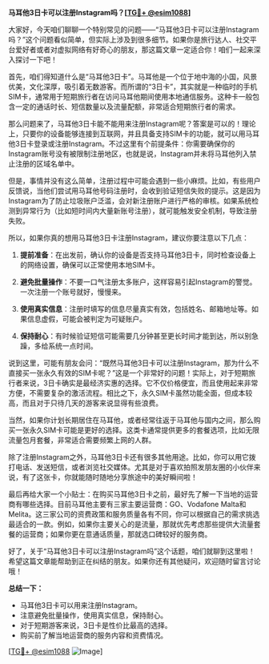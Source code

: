 **马耳他3日卡可以注册Instagram吗？[[TG💪+ @esim1088](https://t.me/s/esim1088)]**

大家好，今天咱们聊聊一个特别常见的问题——“马耳他3日卡可以注册Instagram吗？”这个问题看似简单，但实际上涉及到很多细节。如果你是旅行达人、社交平台爱好者或者对虚拟网络有好奇心的朋友，那这篇文章一定适合你！咱们一起来深入探讨一下吧！

首先，咱们得知道什么是“马耳他3日卡”。马耳他是一个位于地中海的小国，风景优美，文化深厚，吸引着无数游客。而所谓的“3日卡”，其实就是一种临时的手机SIM卡，通常用于短期旅行者在访问马耳他期间使用本地通信服务。这种卡一般包含一定的通话时长、短信数量以及流量配额，非常适合短期旅行者的需求。

那么问题来了，马耳他3日卡能不能用来注册Instagram呢？答案是可以的！理论上，只要你的设备能够连接到互联网，并且具备支持SIM卡的功能，就可以用马耳他3日卡登录或注册Instagram。不过这里有个前提条件：你需要确保你的Instagram账号没有被限制注册地区，也就是说，Instagram并未将马耳他列入禁止注册的区域名单中。

但是，事情并没有这么简单，注册过程中可能会遇到一些小麻烦。比如，有些用户反馈说，当他们尝试用马耳他号码注册时，会收到验证短信失败的提示。这是因为Instagram为了防止垃圾账户泛滥，会对新注册账户进行严格的审核。如果系统检测到异常行为（比如短时间内大量新账号注册），就可能触发安全机制，导致注册失败。

所以，如果你真的想用马耳他3日卡注册Instagram，建议你要注意以下几点：

1. **提前准备**：在出发前，确认你的设备是否支持马耳他3日卡，同时检查设备上的网络设置，确保可以正常使用本地SIM卡。
   
2. **避免批量操作**：不要一口气注册太多账户，这样容易引起Instagram的警觉。一次注册一个账号就好，慢慢来。

3. **使用真实信息**：注册时填写的信息尽量真实有效，包括姓名、邮箱地址等。如果信息虚假，可能会被判定为可疑账户。

4. **保持耐心**：有时候验证短信可能需要几分钟甚至更长时间才能到达，所以别急躁，多给系统一点时间。

说到这里，可能有朋友会问：“既然马耳他3日卡可以注册Instagram，那为什么不直接买一张永久有效的SIM卡呢？”这是一个非常好的问题！实际上，对于短期旅行者来说，3日卡确实是最经济实惠的选择。它不仅价格便宜，而且使用起来非常方便，不需要复杂的激活流程。相比之下，永久SIM卡虽然功能全面，但成本较高，而且对于只待几天的游客来说显得有些浪费。

当然，如果你计划长期居住在马耳他，或者经常往返于马耳他与国内之间，那么购买一张永久SIM卡可能是更好的选择。这类卡通常提供更多的套餐选项，比如无限流量包月套餐，非常适合需要频繁上网的人群。

除了注册Instagram之外，马耳他3日卡还有很多其他用途。比如，你可以用它拨打电话、发送短信，或者浏览社交媒体。尤其是对于喜欢拍照发朋友圈的小伙伴来说，有了这张卡，你就能随时随地分享旅途中的美好瞬间啦！

最后再给大家一个小贴士：在购买马耳他3日卡之前，最好先了解一下当地的运营商有哪些选择。目前马耳他主要有三家主要运营商：GO、Vodafone Malta和Melita。这三家公司的资费政策和服务质量各有不同，你可以根据自己的需求挑选最适合的一款。例如，如果你主要关心的是流量，那就优先考虑那些提供大流量套餐的运营商；如果你更在意通话质量，那就选口碑较好的服务商。

好了，关于“马耳他3日卡可以注册Instagram吗”这个话题，咱们就聊到这里啦！希望这篇文章能帮助到正在纠结的朋友。如果你还有其他疑问，欢迎随时留言讨论哦！

**总结一下：**  
- 马耳他3日卡可以用来注册Instagram。  
- 注意避免批量操作，使用真实信息，保持耐心。  
- 对于短期游客来说，3日卡是性价比最高的选择。  
- 购买前了解当地运营商的服务内容和资费情况。  

[[TG💪+ @esim1088](https://t.me/s/esim1088) ![Image](https://i.postimg.cc/4NQfJmqS/Snipaste-2025-05-13-00-14-12.png)]